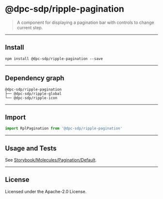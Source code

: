 <!-- GENERATED_DOCS -->
# @dpc-sdp/ripple-pagination

> A component for displaying a pagination bar with controls to change current
step.

--------------------------------------------------------------------------------

## Install

```shell
npm install @dpc-sdp/ripple-pagination --save
```

--------------------------------------------------------------------------------

## Dependency graph

```shell
@dpc-sdp/ripple-pagination
├── @dpc-sdp/ripple-global
└── @dpc-sdp/ripple-icon
```

--------------------------------------------------------------------------------

## Import

```js
import RplPagination from '@dpc-sdp/ripple-pagination'
```

--------------------------------------------------------------------------------

## Usage and Tests

See [Storybook/Molecules/Pagination/Default](https://ripple.sdp.vic.gov.au/?path=/story/molecules-pagination--default).

--------------------------------------------------------------------------------

## License

Licensed under the Apache-2.0 License.

<!-- /GENERATED_DOCS -->
